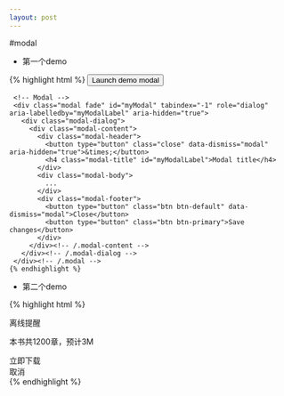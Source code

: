 ```yaml
---
layout: post
---
```


#modal

* 第一个demo

<div class='article-demo'>
    {% highlight html %}
     <!-- Button trigger modal -->
     <button class="btn btn-primary btn-lg" data-toggle="modal" data-target="#myModal">
       Launch demo modal
     </button>
     
     <!-- Modal -->
     <div class="modal fade" id="myModal" tabindex="-1" role="dialog" aria-labelledby="myModalLabel" aria-hidden="true">
       <div class="modal-dialog">
         <div class="modal-content">
           <div class="modal-header">
             <button type="button" class="close" data-dismiss="modal" aria-hidden="true">&times;</button>
             <h4 class="modal-title" id="myModalLabel">Modal title</h4>
           </div>
           <div class="modal-body">
             ...
           </div>
           <div class="modal-footer">
             <button type="button" class="btn btn-default" data-dismiss="modal">Close</button>
             <button type="button" class="btn btn-primary">Save changes</button>
           </div>
         </div><!-- /.modal-content -->
       </div><!-- /.modal-dialog -->
     </div><!-- /.modal -->
    {% endhighlight %}
</div>

* 第二个demo

<div class='article-demo'>
    {% highlight html %}
     <div class="modal-wrapper">
             <div id="offlineTipsDialog" class="modal">
                 <div class="modal-body">
                     <p class="hilight offline-tip-title">离线提醒</p>
                     <p class="subscript offline-tip-text" >本书共1200章，预计<span class="data-size">3M</span></p>
                 <div class="btn-confirm"><span class="download-icon"></span>立即下载</div><div class="btn-cancel">取消</div>
             </div>
         </div>
         <div class="modal-backdrop"></div>
    {% endhighlight %}
</div>






